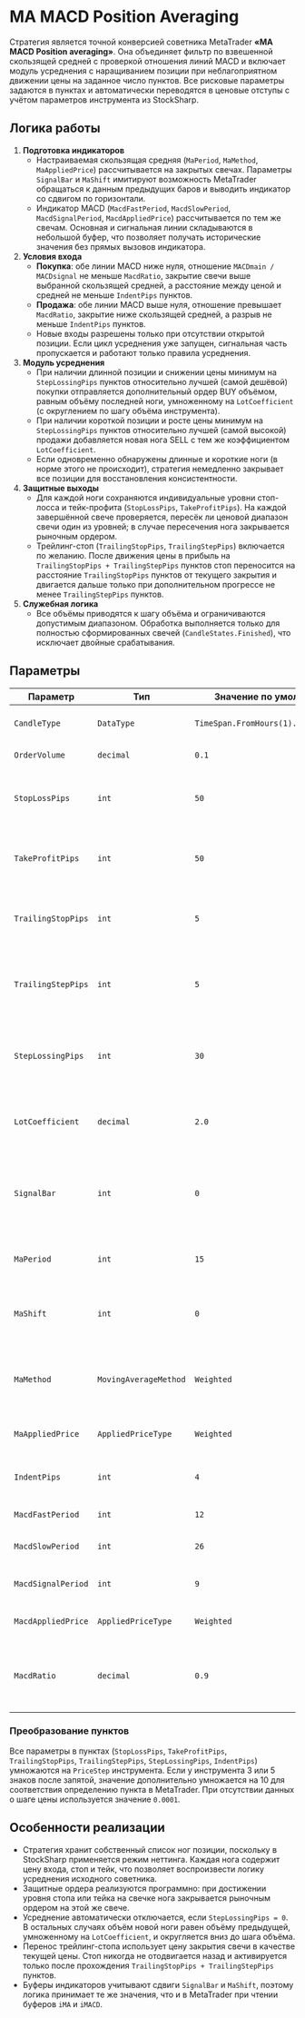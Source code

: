 # MA MACD Position Averaging

Стратегия является точной конверсией советника MetaTrader **«MA MACD Position averaging»**. Она объединяет фильтр по взвешенной скользящей средней с проверкой отношения линий MACD и включает модуль усреднения с наращиванием позиции при неблагоприятном движении цены на заданное число пунктов. Все рисковые параметры задаются в пунктах и автоматически переводятся в ценовые отступы с учётом параметров инструмента из StockSharp.

## Логика работы

1. **Подготовка индикаторов**
   - Настраиваемая скользящая средняя (`MaPeriod`, `MaMethod`, `MaAppliedPrice`) рассчитывается на закрытых свечах. Параметры `SignalBar` и `MaShift` имитируют возможность MetaTrader обращаться к данным предыдущих баров и выводить индикатор со сдвигом по горизонтали.
   - Индикатор MACD (`MacdFastPeriod`, `MacdSlowPeriod`, `MacdSignalPeriod`, `MacdAppliedPrice`) рассчитывается по тем же свечам. Основная и сигнальная линии складываются в небольшой буфер, что позволяет получать исторические значения без прямых вызовов индикатора.
2. **Условия входа**
   - **Покупка**: обе линии MACD ниже нуля, отношение `MACDmain / MACDsignal` не меньше `MacdRatio`, закрытие свечи выше выбранной скользящей средней, а расстояние между ценой и средней не меньше `IndentPips` пунктов.
   - **Продажа**: обе линии MACD выше нуля, отношение превышает `MacdRatio`, закрытие ниже скользящей средней, а разрыв не меньше `IndentPips` пунктов.
   - Новые входы разрешены только при отсутствии открытой позиции. Если цикл усреднения уже запущен, сигнальная часть пропускается и работают только правила усреднения.
3. **Модуль усреднения**
   - При наличии длинной позиции и снижении цены минимум на `StepLossingPips` пунктов относительно лучшей (самой дешёвой) покупки отправляется дополнительный ордер BUY объёмом, равным объёму последней ноги, умноженному на `LotCoefficient` (с округлением по шагу объёма инструмента).
   - При наличии короткой позиции и росте цены минимум на `StepLossingPips` пунктов относительно лучшей (самой высокой) продажи добавляется новая нога SELL с тем же коэффициентом `LotCoefficient`.
   - Если одновременно обнаружены длинные и короткие ноги (в норме этого не происходит), стратегия немедленно закрывает все позиции для восстановления консистентности.
4. **Защитные выходы**
   - Для каждой ноги сохраняются индивидуальные уровни стоп-лосса и тейк-профита (`StopLossPips`, `TakeProfitPips`). На каждой завершённой свече проверяется, пересёк ли ценовой диапазон свечи один из уровней; в случае пересечения нога закрывается рыночным ордером.
   - Трейлинг-стоп (`TrailingStopPips`, `TrailingStepPips`) включается по желанию. После движения цены в прибыль на `TrailingStopPips + TrailingStepPips` пунктов стоп переносится на расстояние `TrailingStopPips` пунктов от текущего закрытия и двигается дальше только при дополнительном прогрессе не менее `TrailingStepPips` пунктов.
5. **Служебная логика**
   - Все объёмы приводятся к шагу объёма и ограничиваются допустимым диапазоном. Обработка выполняется только для полностью сформированных свечей (`CandleStates.Finished`), что исключает двойные срабатывания.

## Параметры

| Параметр | Тип | Значение по умолчанию | Описание |
|----------|-----|-----------------------|----------|
| `CandleType` | `DataType` | `TimeSpan.FromHours(1).TimeFrame()` | Таймфрейм для расчёта индикаторов. |
| `OrderVolume` | `decimal` | `0.1` | Базовый объём первой сделки. |
| `StopLossPips` | `int` | `50` | Дистанция стоп-лосса в пунктах (0 отключает стоп). |
| `TakeProfitPips` | `int` | `50` | Дистанция тейк-профита в пунктах (0 отключает цель). |
| `TrailingStopPips` | `int` | `5` | Отступ трейлинг-стопа в пунктах. Должен быть > 0 для активации. |
| `TrailingStepPips` | `int` | `5` | Дополнительное движение в пунктах перед очередным переносом трейлинг-стопа. |
| `StepLossingPips` | `int` | `30` | Просадка в пунктах, при которой открывается новая нога усреднения. |
| `LotCoefficient` | `decimal` | `2.0` | Коэффициент умножения объёма для каждой новой ноги. |
| `SignalBar` | `int` | `0` | Количество полностью завершённых баров, смещающих выборку индикаторов. |
| `MaPeriod` | `int` | `15` | Длина скользящей средней в барах. |
| `MaShift` | `int` | `0` | Горизонтальный сдвиг (в барах) значений скользящей средней. |
| `MaMethod` | `MovingAverageMethod` | `Weighted` | Тип сглаживания (simple, exponential, smoothed, weighted). |
| `MaAppliedPrice` | `AppliedPriceType` | `Weighted` | Источник цены для скользящей средней. |
| `IndentPips` | `int` | `4` | Минимальный разрыв между ценой и средней для входа. |
| `MacdFastPeriod` | `int` | `12` | Период быстрой EMA в MACD. |
| `MacdSlowPeriod` | `int` | `26` | Период медленной EMA в MACD. |
| `MacdSignalPeriod` | `int` | `9` | Период сигнальной линии MACD. |
| `MacdAppliedPrice` | `AppliedPriceType` | `Weighted` | Тип цены, подаваемый на MACD. |
| `MacdRatio` | `decimal` | `0.9` | Минимальное отношение основной и сигнальной линий MACD для торговли. |

### Преобразование пунктов

Все параметры в пунктах (`StopLossPips`, `TakeProfitPips`, `TrailingStopPips`, `TrailingStepPips`, `StepLossingPips`, `IndentPips`) умножаются на `PriceStep` инструмента. Если у инструмента 3 или 5 знаков после запятой, значение дополнительно умножается на 10 для соответствия определению пункта в MetaTrader. При отсутствии данных о шаге цены используется значение `0.0001`.

## Особенности реализации

- Стратегия хранит собственный список ног позиции, поскольку в StockSharp применяется режим неттинга. Каждая нога содержит цену входа, стоп и тейк, что позволяет воспроизвести логику усреднения исходного советника.
- Защитные ордера реализуются программно: при достижении уровня стопа или тейка на свечке нога закрывается рыночным ордером на этой же свече.
- Усреднение автоматически отключается, если `StepLossingPips = 0`. В остальных случаях объём новой ноги равен объёму предыдущей, умноженному на `LotCoefficient`, и округляется вниз до шага объёма.
- Перенос трейлинг-стопа использует цену закрытия свечи в качестве текущей цены. Стоп никогда не отодвигается назад и активируется только после прохождения `TrailingStopPips + TrailingStepPips` пунктов.
- Буферы индикаторов учитывают сдвиги `SignalBar` и `MaShift`, поэтому логика принимает те же значения, что и в MetaTrader при чтении буферов `iMA` и `iMACD`.

